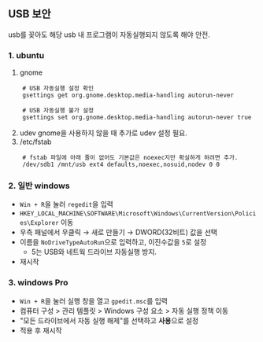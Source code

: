 ## USB 보안
usb를 꽂아도 해당 usb 내 프로그램이 자동실행되지 않도록 해야 안전.
### 1.  ubuntu
1. gnome
```
	# USB 자동실행 설정 확인
	gsettings get org.gnome.desktop.media-handling autorun-never
	
	# USB 자동실행 불가 설정
	gsettings set org.gnome.desktop.media-handling autorun-never true
```
2. udev
	gnome을 사용하지 않을 때 추가로 udev 설정 필요.
3.  /etc/fstab
```
	# fstab 파일에 아래 줄이 없어도 기본값은 noexec지만 확실하게 하려면 추가.
	/dev/sdb1 /mnt/usb ext4 defaults,noexec,nosuid,nodev 0 0
```
	
### 2. 일반 windows
- `Win + R`을 눌러 `regedit`을 입력
- `HKEY_LOCAL_MACHINE\SOFTWARE\Microsoft\Windows\CurrentVersion\Policies\Explorer` 이동
- 우측 패널에서 우클릭 → 새로 만들기 → DWORD(32비트) 값을 선택
- 이름을 `NoDriveTypeAutoRun`으로 입력하고, 이진수값을 `5`로 설정
	- 5는 USB와 네트웍 드라이브 자동실행 방지.
- 재시작
### 3. windows Pro
- `Win + R`을 눌러 실행 창을 열고 `gpedit.msc`를 입력
- 컴퓨터 구성 > 관리 템플릿 > Windows 구성 요소 > 자동 실행 정책 이동
- "모든 드라이브에서 자동 실행 해제"를 선택하고 **사용**으로 설정
- 적용 후 재시작
